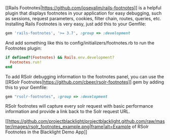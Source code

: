 [[Rails Footnotes|https://github.com/josevalim/rails-footnotes]] is a helpful plugin that displays footnotes in your application for easy debugging, such as sessions, request parameters, cookies, filter chain, routes, queries, etc. Installing Rails Footnotes is very easy, just add this to your Gemfile:
```ruby
gem 'rails-footnotes', '>= 3.7', :group => :development
```

And add something like this to config/initializers/footnotes.rb to run the Footnotes plugin:
```ruby
if defined?(Footnotes) && Rails.env.development?
  Footnotes.run!
end
```

To add RSolr debugging information to the footnotes panel, you can use the [[RSolr Footnotes|https://github.com/cbeer/rsolr-footnotes]] gem by adding this to your Gemfile:
```ruby
gem "rsolr-footnotes", :group => :development
```

RSolr footnotes will capture every solr request with basic performance information and provide a link back to the Solr request URL.

[[https://github.com/projectblacklight/projectblacklight.github.com/raw/master/images/rsolr_footnotes_example.png|frame|alt=Example of RSolr Footnotes in the Blacklight Demo App]]